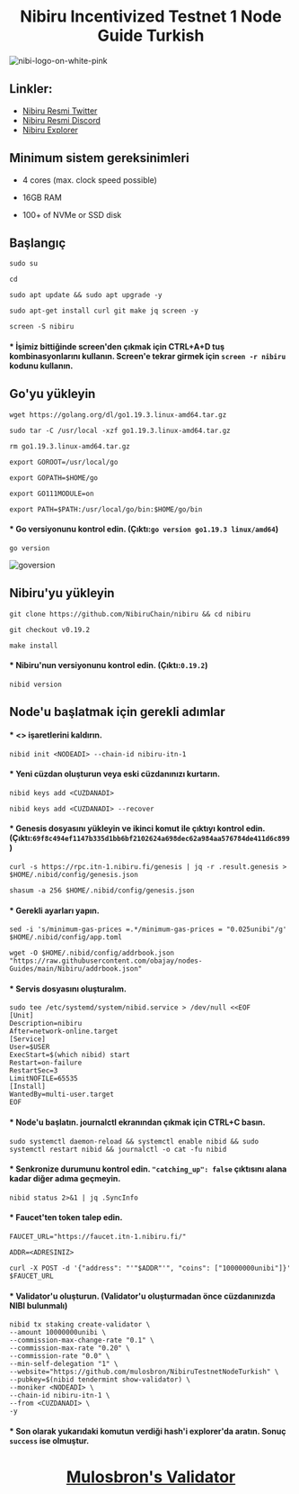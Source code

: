 # <h1 align="center"> Nibiru Incentivized Testnet 1 Node Guide Turkish </h1> 
![nibi-logo-on-white-pink](https://user-images.githubusercontent.com/91866065/208937132-0f1e2186-0967-4f9e-aee7-a1c9f722cad7.png)

## Linkler:
 * [Nibiru Resmi Twitter](https://twitter.com/NibiruChain)
 * [Nibiru Resmi Discord](https://discord.gg/nibiru)
 * [Nibiru Explorer](https://nibiru.explorers.guru/)
 
## Minimum sistem gereksinimleri

* 4 cores (max. clock speed possible)

* 16GB RAM

* 100+ of NVMe or SSD disk

## Başlangıç
```
sudo su

cd

sudo apt update && sudo apt upgrade -y

sudo apt-get install curl git make jq screen -y

screen -S nibiru
```

#### * İşimiz bittiğinde screen'den çıkmak için CTRL+A+D tuş kombinasyonlarını kullanın. Screen'e tekrar girmek için `screen -r nibiru` kodunu kullanın.

## Go'yu yükleyin
```
wget https://golang.org/dl/go1.19.3.linux-amd64.tar.gz

sudo tar -C /usr/local -xzf go1.19.3.linux-amd64.tar.gz

rm go1.19.3.linux-amd64.tar.gz

export GOROOT=/usr/local/go

export GOPATH=$HOME/go

export GO111MODULE=on

export PATH=$PATH:/usr/local/go/bin:$HOME/go/bin
```

#### * Go versiyonunu kontrol edin. (Çıktı:`go version go1.19.3 linux/amd64`)
```
go version
```
![goversion](https://user-images.githubusercontent.com/91866065/208239917-629f76d2-419f-4372-a933-4c8f1b63ba54.png)

## Nibiru'yu yükleyin
```
git clone https://github.com/NibiruChain/nibiru && cd nibiru

git checkout v0.19.2

make install
```

#### * Nibiru'nun versiyonunu kontrol edin. (Çıktı:`0.19.2`)
```
nibid version
```

## Node'u başlatmak için gerekli adımlar

#### * <> işaretlerini kaldırın.
```
nibid init <NODEADI> --chain-id nibiru-itn-1
```

#### * Yeni cüzdan oluşturun veya eski cüzdanınızı kurtarın.
```
nibid keys add <CUZDANADI>

nibid keys add <CUZDANADI> --recover
```

#### * Genesis dosyasını yükleyin ve ikinci komut ile çıktıyı kontrol edin. (Çıktı:`69f8c494ef1147b335d1bb6bf2102624a698dec62a984aa576784de411d6c899`)
```
curl -s https://rpc.itn-1.nibiru.fi/genesis | jq -r .result.genesis > $HOME/.nibid/config/genesis.json

shasum -a 256 $HOME/.nibid/config/genesis.json
```

#### * Gerekli ayarları yapın.
```
sed -i 's/minimum-gas-prices =.*/minimum-gas-prices = "0.025unibi"/g' $HOME/.nibid/config/app.toml

wget -O $HOME/.nibid/config/addrbook.json "https://raw.githubusercontent.com/obajay/nodes-Guides/main/Nibiru/addrbook.json"
```

#### * Servis dosyasını oluşturalım.
```
sudo tee /etc/systemd/system/nibid.service > /dev/null <<EOF
[Unit]
Description=nibiru
After=network-online.target
[Service]
User=$USER
ExecStart=$(which nibid) start
Restart=on-failure
RestartSec=3
LimitNOFILE=65535
[Install]
WantedBy=multi-user.target
EOF
```

#### * Node'u başlatın. journalctl ekranından çıkmak için CTRL+C basın.
```
sudo systemctl daemon-reload && systemctl enable nibid && sudo systemctl restart nibid && journalctl -o cat -fu nibid
```

#### * Senkronize durumunu kontrol edin. `"catching_up": false` çıktısını alana kadar diğer adıma geçmeyin.
```
nibid status 2>&1 | jq .SyncInfo
```

#### * Faucet'ten token talep edin.
```
FAUCET_URL="https://faucet.itn-1.nibiru.fi/"

ADDR=<ADRESINIZ>

curl -X POST -d '{"address": "'"$ADDR"'", "coins": ["10000000unibi"]}' $FAUCET_URL
```

#### * Validator'u oluşturun. (Validator'u oluşturmadan önce cüzdanınızda NIBI bulunmalı)
```
nibid tx staking create-validator \
--amount 10000000unibi \
--commission-max-change-rate "0.1" \
--commission-max-rate "0.20" \
--commission-rate "0.0" \
--min-self-delegation "1" \
--website="https://github.com/mulosbron/NibiruTestnetNodeTurkish" \
--pubkey=$(nibid tendermint show-validator) \
--moniker <NODEADI> \
--chain-id nibiru-itn-1 \
--from <CUZDANADI> \
-y
```

#### * Son olarak yukarıdaki komutun verdiği hash'i explorer'da aratın. Sonuç `success` ise olmuştur.

# <h1 align="center">[Mulosbron's Validator](https://nibiru.explorers.guru/validator/nibivaloper1ns372uy5fdy94mzny56dph7l30706lhkkctyme) </h1>

